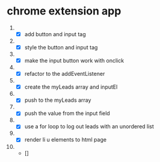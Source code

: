 # chrome extension app

1. - [x] add button and input tag
2. - [x] style the button and input tag
3. - [x] make the input button work with onclick
4. - [x] refactor to the addEventListener
5. - [x] create the myLeads array and inputEl
6. - [x] push to the myLeads array
7. - [x] push the value from the input field
8. - [x] use a for loop to log out leads with an unordered list
9. - [x] render li u elements to html page
10. - []
